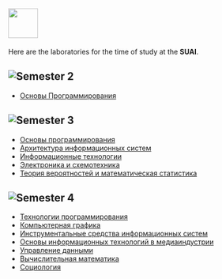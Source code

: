<h1> 
	<img src = "https://img.shields.io/badge/SUAI-LAB-important
?style=for-the-badge&logo=lada" height = "60px" /> 
</h1>

Here are the laboratories for the time of study at the __SUAI__.

## ![Semester 2](https://img.shields.io/badge/Semester_2-orange?style=flat)
- [Основы Программирования](2_semester/OP/)

## ![Semester 3](https://img.shields.io/badge/Semester_3-orange?style=flat)
- [Основы программирования](3_semester/OP/)
- [Архитектура информационных систем](3_semester/AIS/)
- [Информационные технологии](3_semester/IT/)
- [Электроника и схемотехника](3_semester/Схемотехника/)
- [Теория вероятностей и математическая статистика](3_semester/Теорвер/)

## ![Semester 4](https://img.shields.io/badge/Semester_4-orange?style=flat)
- [Технологии программирования](4_semester/PT/)
- [Компьютерная графика](4_semester/CG/)
- [Инструментальные средства информационных систем](4_semester/IST/)
- [Основы информационных технологий в медиаиндустрии](4_semester/FITMI/)
- [Управление данными](4_semester/DM/)
- [Вычислительная математика](4_semester/CM/)
- [Социология](4_semester/Sociology/)